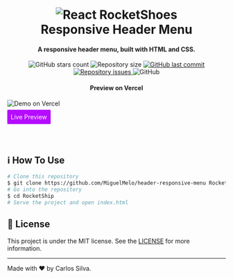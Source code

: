 <h1 align="center">
    <img alt="React RocketShoes" src="https://user-images.githubusercontent.com/14957405/165488568-983db85f-88ee-4439-b85d-73ec17592339.png" />
    <br>
    Responsive Header Menu
</h1><h4 align="center">
  A responsive header menu, built with HTML and CSS.
</h4>
<p align="center">
  <img alt="GitHub stars count" src="https://img.shields.io/github/stars/MiguelMelo/header-responsive-menu">

  <img alt="Repository size" src="https://img.shields.io/github/repo-size/MiguelMelo/header-responsive-menu">

  <a href="https://github.com/MiguelMelo/header-responsive-menu/commits/main">
    <img alt="GitHub last commit" src="https://img.shields.io/github/last-commit/MiguelMelo/header-responsive-menu">
  </a>

  <a href="https://github.com/MiguelMelo/header-responsive-menu/issues">
    <img alt="Repository issues" src="https://img.shields.io/github/issues/MiguelMelo/header-responsive-menu">
  </a>

  <img alt="GitHub" src="https://img.shields.io/github/license/MiguelMelo/header-responsive-menu">
</p>

<p align="center">
  <h4 align="center">Preview on Vercel</h4>
  <img alt="Demo on Vercel" src="https://user-images.githubusercontent.com/14957405/165641965-39f739dc-6db4-45b6-8ec5-4e9cbf0dd6ea.gif">
</p>
<a align="center" style="border-radius:2px;outline:none;border:none;padding:8px;align-self:center;width:100%;cursor:pointer;background:#b50cff;color:white; text-decoration:none;" href="https://header-responsive-menu.vercel.app/" target="_blank">
    Live Preview
</a>

<br></br>

## ℹ️ How To Use

```bash
# Clone this repository
$ git clone https://github.com/MiguelMelo/header-responsive-menu RocketShip
# Go into the repository
$ cd RocketShip
# Serve the project and open index.html
```

## 📝 License

This project is under the MIT license. See the [LICENSE](https://github.com/MiguelMelo/header-responsive-menu/blob/master/LICENSE) for more information.

---

Made with ♥ by Carlos Silva.
